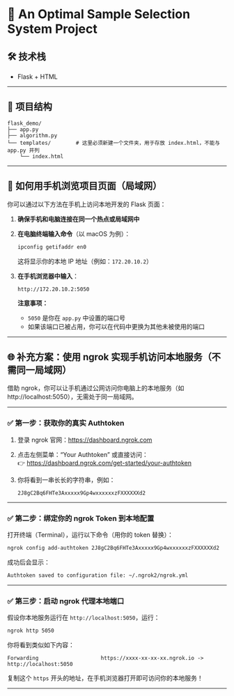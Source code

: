 
# 🌟 An Optimal Sample Selection System Project

## 🛠 技术栈  
- Flask + HTML  

---

## 📁 项目结构

```
flask_demo/
├── app.py
├── algorithm.py
└── templates/        # 这里必须新建一个文件夹，用于存放 index.html，不能与 app.py 并列
    └── index.html
```

---

## 📱 如何用手机浏览项目页面（局域网）

你可以通过以下方法在手机上访问本地开发的 Flask 页面：

1. **确保手机和电脑连接在同一个热点或局域网中**
2. **在电脑终端输入命令**（以 macOS 为例）：

   ```bash
   ipconfig getifaddr en0
   ```

   这将显示你的本地 IP 地址（例如：`172.20.10.2`）

3. **在手机浏览器中输入**：

   ```
   http://172.20.10.2:5050
   ```

   **注意事项：**
   - `5050` 是你在 `app.py` 中设置的端口号
   - 如果该端口已被占用，你可以在代码中更换为其他未被使用的端口

---

## 🌐 补充方案：使用 ngrok 实现手机访问本地服务（不需同一局域网）

借助 ngrok，你可以让手机通过公网访问你电脑上的本地服务（如 http://localhost:5050），无需处于同一局域网。

---

### ✅ 第一步：获取你的真实 Authtoken

1. 登录 ngrok 官网：<https://dashboard.ngrok.com>  
2. 点击左侧菜单：“Your Authtoken” 或直接访问：  
   👉 <https://dashboard.ngrok.com/get-started/your-authtoken>  
3. 你将看到一串长长的字符串，例如：

   ```
   2J8gC2Bq6FHTe3Axxxxx9Gp4wxxxxxxzFXXXXXXd2
   ```

---

### ✅ 第二步：绑定你的 ngrok Token 到本地配置

打开终端（Terminal），运行以下命令（用你的 token 替换）：

```bash
ngrok config add-authtoken 2J8gC2Bq6FHTe3Axxxxx9Gp4wxxxxxxzFXXXXXXd2
```

成功后会显示：

```bash
Authtoken saved to configuration file: ~/.ngrok2/ngrok.yml
```

---

### ✅ 第三步：启动 ngrok 代理本地端口

假设你本地服务运行在 `http://localhost:5050`，运行：

```bash
ngrok http 5050
```

你将看到类似如下内容：

```
Forwarding                    https://xxxx-xx-xx-xx.ngrok.io -> http://localhost:5050
```

复制这个 `https` 开头的地址，在手机浏览器打开即可访问你的本地服务！

---
